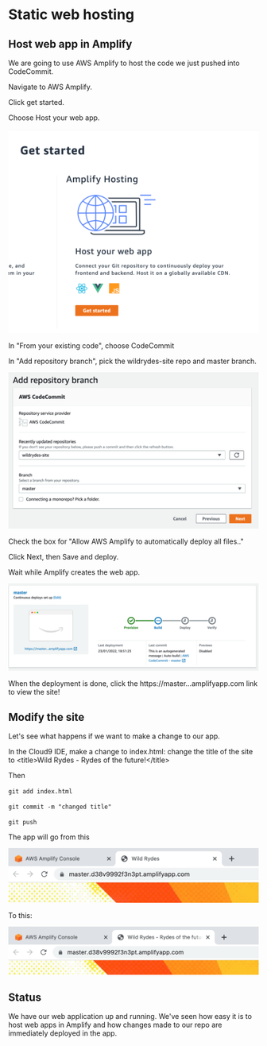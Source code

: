 # Static web hosting

## Host web app in Amplify&#x20;

We are going to use AWS Amplify to host the code we just pushed into CodeCommit.&#x20;

Navigate to AWS Amplify.&#x20;

Click get started.&#x20;

Choose Host your web app.&#x20;

![](<../../.gitbook/assets/image (206) (1).png>)

In "From your existing code", choose CodeCommit

In "Add repository branch", pick the wildrydes-site repo and master branch.&#x20;

![what is a monorepo?](<../../.gitbook/assets/image (287).png>)

Check the box for "Allow AWS Amplify to automatically deploy all files.."&#x20;

Click Next, then Save and deploy.&#x20;

Wait while Amplify creates the web app.&#x20;

![steady as she goes](<../../.gitbook/assets/image (156).png>)

When the deployment is done, click the https://master...amplifyapp.com link to view the site!&#x20;

## Modify the site

Let's see what happens if we want to make a change to our app.

In the Cloud9 IDE, make a change to index.html: change the title of the site to \<title>Wild Rydes - Rydes of the future!\</title>

Then&#x20;

`git add index.html`

`git commit -m "changed title"`&#x20;

`git push`&#x20;

The app will go from this

![](<../../.gitbook/assets/image (227).png>)

To this:

![](<../../.gitbook/assets/image (160).png>)

## Status

We have our web application up and running. We've seen how easy it is to host web apps in Amplify and how changes made to our repo are immediately deployed in the app.&#x20;
